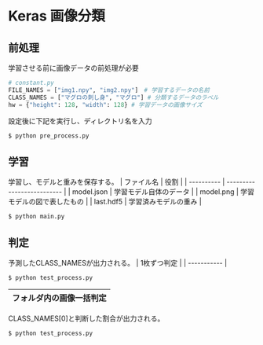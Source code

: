 # Keras 画像分類

## 前処理
学習させる前に画像データの前処理が必要

```python
# constant.py
FILE_NAMES = ["img1.npy", "img2.npy"]　# 学習するデータの名前
CLASS_NAMES = ["マグロの刺し身", "マグロ"] # 分類するデータのラベル
hw = {"height": 128, "width": 128} # 学習データの画像サイズ
```
設定後に下記を実行し、ディレクトリ名を入力
```shell
$ python pre_process.py
```


## 学習
学習し、モデルと重みを保存する。
| ファイル名 | 役割                       |
| ---------- | -------------------------- |
| model.json | 学習モデル自体のデータ     |
| model.png  | 学習モデルの図で表したもの |
| last.hdf5  | 学習済みモデルの重み       |

```shell
$ python main.py
```

## 判定
予測したCLASS_NAMESが出力される。
| 1枚ずつ判定 |
| ----------- |
```shell
$ python test_process.py
```


| フォルダ内の画像一括判定 |
| ------------------------ |
CLASS_NAMES[0]と判断した割合が出力される。
```shell
$ python test_process.py
````
